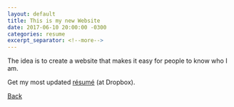 ```yaml
---
layout: default
title: This is my new Website
date: 2017-06-10 20:00:00 -0300
categories: resume
excerpt_separator: <!--more-->
---
```

The idea is to create a website that makes it easy for people to know who I am.

Get my most updated [résumé](https://www.dropbox.com/s/olj5j5pcenrfg2z/Silva_resume.pdf?dl=0) (at Dropbox).

<!--more-->

[Back]({{site.url}})
